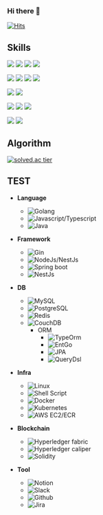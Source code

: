### Hi there 👋

<!--
**ddr4869/ddr4869** is a ✨ _special_ ✨ repository because its `README.md` (this file) appears on your GitHub profile.

Here are some ideas to get you started:

- 🔭 I’m currently working on ...
- 🌱 I’m currently learning ...
- 👯 I’m looking to collaborate on ...
- 🤔 I’m looking for help with ...
- 💬 Ask me about ...
- 📫 How to reach me: ...
- 😄 Pronouns: ...
- ⚡ Fun fact: ...
-->
<!-- <a href="www.google.com" target="_blank"><img src="https://img.shields.io/badge/000000?style=plastic&logo=C71A36&logoColor=000000"/></a> -->
[![Hits](https://hits.seeyoufarm.com/api/count/incr/badge.svg?url=https%3A%2F%2Fgithub.com%2Fddr4869%2Fhit-counter&count_bg=%23326A08&title_bg=%23555555&icon=awesomelists.svg&icon_color=%23E36C6C&title=hits&edge_flat=false)](https://hits.seeyoufarm.com)
## Skills
<img src="https://img.shields.io/badge/TypeScript-3178C6?style=for-the-badge&logo=TypeScript&logoColor=white"> <img src="https://img.shields.io/badge/Node.js-339933?style=for-the-badge&logo=node.js&logoColor=white"> <img src="https://img.shields.io/badge/NestJS-E0234E?style=for-the-badge&logo=NestJS&logoColor=white"> <img src="https://img.shields.io/badge/Express-000000?style=for-the-badge&logo=nextdotjs&logoColor=white">
<br/>

<img src="https://img.shields.io/badge/TypeScript-3178C6?style=for-the-badge&logo=TypeScript&logoColor=white"> <img src="https://img.shields.io/badge/Node.js-339933?style=for-the-badge&logo=node.js&logoColor=white"> <img src="https://img.shields.io/badge/NestJS-E0234E?style=for-the-badge&logo=NestJS&logoColor=white"> <img src="https://img.shields.io/badge/Express-000000?style=for-the-badge&logo=nextdotjs&logoColor=white">
<br/>

<img src="https://img.shields.io/badge/C-A8B9CC?style=for-the-badge&logo=C&logoColor=white"> <img src="https://img.shields.io/badge/C++-00599C?style=for-the-badge&logo=C++&logoColor=white">

<img src="https://img.shields.io/badge/linux-00599C?style=for-the-badge&logo=linux&logoColor=white"> <img src="https://img.shields.io/badge/docker-00599C?style=for-the-badge&logo=docker&logoColor=white"> <img src="https://img.shields.io/badge/MySQL-4479A1?style=for-the-badge&logo=MySQL&logoColor=white">



<img src="https://img.shields.io/badge/Java-007396?style=flat-square&logo=Java&logoColor=white"/> <img src="https://img.shields.io/badge/Spring Boot-6DB33F?style=for-the-badge&logo=Spring Boot&logoColor=white">

## Algorithm
[![solved.ac tier](http://mazassumnida.wtf/api/generate_badge?boj=ddr4869)](https://solved.ac/ddr4869)


## TEST
- **Language**
    - ![Golang](https://img.shields.io/badge/Golang-00ADD8?style=for-the-badge&logo=Go&logoColor=white)
    - ![Javascript/Typescript](https://img.shields.io/badge/Javascript/Typescript-F7DF1E?style=for-the-badge&logo=JavaScript&logoColor=white)
    - ![Java](https://img.shields.io/badge/Java-007396?style=for-the-badge&logo=Java&logoColor=white)

- **Framework**
    - ![Gin](https://img.shields.io/badge/Gin-00ADD8?style=for-the-badge&logo=Go&logoColor=white)
    - ![NodeJs/NestJs](https://img.shields.io/badge/NodeJs/NestJs-339933?style=for-the-badge&logo=node.js&logoColor=white)
    - ![Spring boot](https://img.shields.io/badge/Spring_boot-6DB33F?style=for-the-badge&logo=Spring&logoColor=white)
    - ![NestJs](https://img.shields.io/badge/NestJs-E0234E?style=for-the-badge&logo=NestJS&logoColor=white)

- **DB**
    - ![MySQL](https://img.shields.io/badge/MySQL-4479A1?style=for-the-badge&logo=MySQL&logoColor=white)
    - ![PostgreSQL](https://img.shields.io/badge/PostgreSQL-336791?style=for-the-badge&logo=PostgreSQL&logoColor=white)
    - ![Redis](https://img.shields.io/badge/Redis-DC382D?style=for-the-badge&logo=Redis&logoColor=white)
    - ![CouchDB](https://img.shields.io/badge/CouchDB-D8B124?style=for-the-badge&logo=Apache&logoColor=white)
        - ORM
            - ![TypeOrm](https://img.shields.io/badge/TypeOrm-3766AB?style=for-the-badge&logo=TypeScript&logoColor=white)
            - ![EntGo](https://img.shields.io/badge/EntGo-00ADD8?style=for-the-badge&logo=Go&logoColor=white)
            - ![JPA](https://img.shields.io/badge/JPA-005571?style=for-the-badge&logo=Java&logoColor=white)
            - ![QueryDsl](https://img.shields.io/badge/QueryDsl-339933?style=for-the-badge&logo=node.js&logoColor=white)

- **Infra**
    - ![Linux](https://img.shields.io/badge/Linux-FCC624?style=for-the-badge&logo=Linux&logoColor=black)
    - ![Shell Script](https://img.shields.io/badge/Shell_Script-4EAA25?style=for-the-badge&logo=GNU%20Bash&logoColor=white)
    - ![Docker](https://img.shields.io/badge/Docker-2496ED?style=for-the-badge&logo=Docker&logoColor=white)
    - ![Kubernetes](https://img.shields.io/badge/Kubernetes-326CE5?style=for-the-badge&logo=Kubernetes&logoColor=white)
    - ![AWS EC2/ECR](https://img.shields.io/badge/AWS_EC2/ECR-232F3E?style=for-the-badge&logo=Amazon%20AWS&logoColor=white)

- **Blockchain**
    - ![Hyperledger fabric](https://img.shields.io/badge/Hyperledger_fabric-2F3134?style=for-the-badge&logo=Hyperledger&logoColor=white)
    - ![Hyperledger caliper](https://img.shields.io/badge/Hyperledger_caliper-2F3134?style=for-the-badge&logo=Hyperledger&logoColor=white)
    - ![Solidity](https://img.shields.io/badge/Solidity-363636?style=for-the-badge&logo=Ethereum&logoColor=white)

- **Tool**
    - ![Notion](https://img.shields.io/badge/Notion-000000?style=for-the-badge&logo=Notion&logoColor=white)
    - ![Slack](https://img.shields.io/badge/Slack-4A154B?style=for-the-badge&logo=Slack&logoColor=white)
    - ![Github](https://img.shields.io/badge/Github-181717?style=for-the-badge&logo=GitHub&logoColor=white)
    - ![Jira](https://img.shields.io/badge/Jira-0052CC?style=for-the-badge&logo=Jira&logoColor=white)

